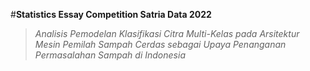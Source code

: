 #**Statistics Essay Competition Satria Data 2022**

> *Analisis Pemodelan Klasifikasi Citra Multi-Kelas pada Arsitektur Mesin Pemilah Sampah Cerdas sebagai Upaya Penanganan Permasalahan Sampah di Indonesia*

